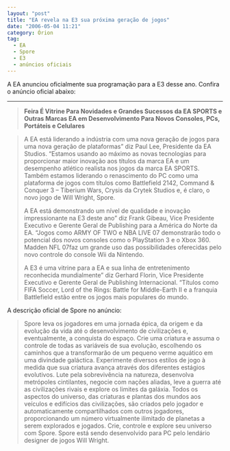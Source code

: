 ```yaml
---
layout: "post"
title: "EA revela na E3 sua próxima geração de jogos"
date: "2006-05-04 11:21"
category: Órion
tag:
  - EA
  - Spore
  - E3
  - anúncios oficiais
---
```

A EA anunciou oficialmente sua programação para a E3 desse ano. Confira o anúncio oficial abaixo:

---

> **Feira É Vitrine Para Novidades e Grandes Sucessos da EA SPORTS e Outras Marcas EA em Desenvolvimento Para Novos Consoles, PCs, Portáteis e Celulares**

> A EA está liderando a indústria com uma nova geração de jogos para uma nova geração de plataformas” diz Paul Lee, Presidente da EA Studios. “Estamos usando ao máximo as novas tecnologias para proporcionar maior inovação aos títulos da marca EA e um desempenho atlético realista nos jogos da marca EA SPORTS. Também estamos liderando o renascimento do PC como uma plataforma de jogos com títulos como Battlefield 2142, Command & Conquer 3 – Tiberium Wars, Crysis da Crytek Studios e, é claro, o novo jogo de Will Wright, Spore.
>
> A EA está demonstrando um nível de qualidade e inovação impressionante na E3 deste ano” diz Frank Gibeau, Vice Presidente Executivo e Gerente Geral de Publishing para a América do Norte da EA. “Jogos como ARMY OF TWO e NBA LIVE 07 demonstrarão todo o potencial dos novos consoles como o PlayStation 3 e o Xbox 360. Madden NFL 07faz um grande uso das possibilidades oferecidas pelo novo controle do console Wii da Nintendo.
>
> A E3 é uma vitrine para a EA e sua linha de entretenimento reconhecida mundialmente” diz Gerhard Florin, Vice Presidente Executivo e Gerente Geral de Publishing Internacional. “Títulos como FIFA Soccer, Lord of the Rings: Battle for Middle-Earth II e a franquia Battlefield estão entre os jogos mais populares do mundo.

A descrição oficial de Spore no anúncio:

> Spore leva os jogadores em uma jornada épica, da origem e da evolução da vida até o desenvolvimento de civilizações e, eventualmente, a conquista do espaço. Crie uma criatura e assuma o controle de todas as variáveis de sua evolução, escolhendo os caminhos que a transformarão de um pequeno verme aquático em uma divindade galáctica. Experimente diversos estilos de jogo à medida que sua criatura avança através dos diferentes estágios evolutivos. Lute pela sobrevivência na natureza, desenvolva metrópoles cintilantes, negocie com nações aliadas, leve a guerra até as civilizações rivais e explore os limites da galáxia. Todos os aspectos do universo, das criaturas e plantas dos mundos aos veículos e edifícios das civilizações, são criados pelo jogador e automaticamente compartilhados com outros jogadores, proporcionando um número virtualmente ilimitado de planetas a serem explorados e jogados. Crie, controle e explore seu universo com Spore. Spore está sendo desenvolvido para PC pelo lendário designer de jogos Will Wright.
